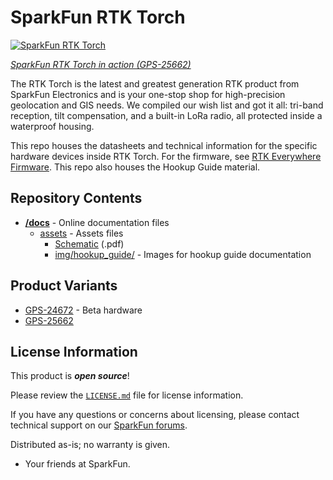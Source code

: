 SparkFun RTK Torch
========================================

[![SparkFun RTK Torch](https://cdn.sparkfun.com//assets/parts/2/4/9/9/7/GPS-24672-Action-4.jpg)](https://www.sparkfun.com/products/25662)

[*SparkFun RTK Torch in action (GPS-25662)*](https://www.sparkfun.com/products/25662)

The RTK Torch is the latest and greatest generation RTK product from SparkFun Electronics and is your one-stop shop for high-precision geolocation and GIS needs. We compiled our wish list and got it all: tri-band reception, tilt compensation, and a built-in LoRa radio, all protected inside a waterproof housing.

This repo houses the datasheets and technical information for the specific hardware devices inside RTK Torch. For the firmware, see [RTK Everywhere Firmware](https://github.com/sparkfun/SparkFun_RTK_Everywhere_Firmware). This repo also houses the Hookup Guide material.


Repository Contents
-------------------

* **[/docs](/docs/)** - Online documentation files
    * [assets](/docs/assets/) - Assets files
        * [Schematic](/docs/assets/board_files/schematic.pdf) (.pdf)
        * [img/hookup_guide/](/docs/assets/img/hookup_guide/) - Images for hookup guide documentation

Product Variants
----------------

* [GPS-24672](https://www.sparkfun.com/products/24672) - Beta hardware
* [GPS-25662](https://www.sparkfun.com/products/25662)

License Information
-------------------

This product is ***open source***!

Please review the [`LICENSE.md`](./LICENSE.md) file for license information.

If you have any questions or concerns about licensing, please contact technical support on our [SparkFun forums](https://forum.sparkfun.com/viewforum.php?f=152).

Distributed as-is; no warranty is given.

- Your friends at SparkFun.
